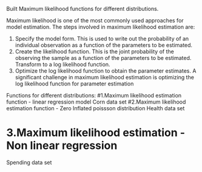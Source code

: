 Built Maximum likelihood functions for different distributions.

Maximum likelihood is one of the most commonly used approaches for model estimation. 
 The steps involved in maximum likelihood estimation are:
1. Specify the model form. This is used to write out the probability of an individual observation as a
function of the parameters to be estimated.
2. Create the likelihood function. This is the joint probability of the observing the sample as a function
of the parameters to be estimated. Transform to a log likelihood function.
3. Optimize the log likelihood function to obtain the parameter estimates.
A significant challenge in maximum likelihood estimation is optimizing the log likelihood function for
parameter estimation

Functions for different distributions:
#1.Maximum likelihood estimation function - linear regression model
Corn data set
#2.Maximum likelihood estimation function - Zero Inflated poissson distribution
Health data set
# 3.Maximum likelihood estimation - Non linear regression
Spending data set

